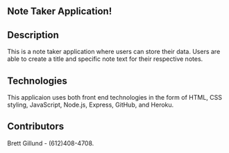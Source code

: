 ## Note Taker Application!

## Description

This is a note taker application where users can store their data. Users are able to create a title and specific note text for their respective notes.

## Technologies

This applicaion uses both front end technologies in the form of HTML, CSS styling, JavaScript, Node.js, Express, GitHub, and Heroku.

## Contributors

Brett Gillund - (612)408-4708.

